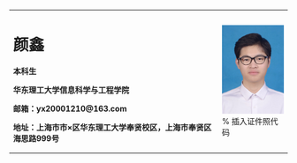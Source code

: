 <table border="0">
  <tr>
    <td width="75%">
      <h1>颜鑫</h1>
      <p><b>本科生</b></p>
      <p><b>华东理工大学信息科学与工程学院</b></p>
      <p><b>邮箱：yx20001210@163.com</b></p>
      <p><b>地址：上海市市×区华东理工大学奉贤校区，上海市奉贤区海思路999号</b></p>
    </td>
    <td width="25%">
      <img src="/zhengjianzhao.jpg" width="100%">      % 插入证件照代码
    </td>
  </tr>
</table>
